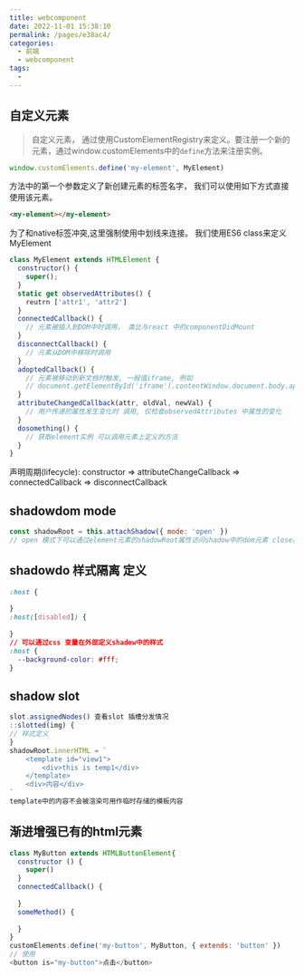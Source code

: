 ```yaml
---
title: webcomponent
date: 2022-11-01 15:38:10
permalink: /pages/e38ac4/
categories:
  - 前端
  - webcomponent
tags:
  -
---
```


## 自定义元素



> 自定义元素， 通过使用CustomElementRegistry来定义。要注册一个新的元素，通过window.customElements中的`define`方法来注册实例。

```javascript
window.customElements.define('my-element', MyElement)
```

方法中的第一个参数定义了新创建元素的标签名字， 我们可以使用如下方式直接使用该元素。

```html
<my-element></my-element>
```

为了和native标签冲突,这里强制使用中划线来连接。 我们使用ES6 class来定义MyElement

```javascript
class MyElement extends HTMLElement {
  constructor() {
    super();
  }
  static get observedAttributes() {
    reutrn ['attr1', 'attr2']
  }
  connectedCallback() {
    // 元素被插入到DOM中时调用， 类比与react 中的componentDidMount
  }
  disconnectCallback() {
    // 元素从DOM中移除时调用
  }
  adoptedCallback() {
    // 元素被移动到新文档时触发, 一般值iframe, 例如
    // document.getElementById('iframe').contentWindow.document.body.append-child(MyElement)
  }
  attributeChangedCallback(attr, oldVal, newVal) {
   	// 用户传递的属性发生变化时 调用, 仅检查observedAttributes 中属性的变化 
  }
  dosomething() {
    // 获取element实例 可以调用元素上定义的方法
  }
}
```

声明周期(lifecycle): constructor => attributeChangeCallback => connectedCallback => disconnectCallback

## shadowdom mode

```javascript
const shadowRoot = this.attachShadow({ mode: 'open' })
// open 模式下可以通过element元素的shadowRoot属性访问shadow中的dom元素 close反之
```

## shadowdo 样式隔离 定义

```css
:host {
  
}
:host([disabled]) {
  
}
// 可以通过css 变量在外部定义shadow中的样式
:host {
  --background-color: #fff;
}
```

## shadow slot

```javascript
slot.assignedNodes() 查看slot 插槽分发情况
::slotted(img) {
// 样式定义
}
shadowRoot.innerHTML = `
	<template id="view1">
		<div>this is temp1</div>
	</template>
	<div>内容</div>
`
template中的内容不会被渲染可用作临时存储的模板内容
```

## 渐进增强已有的html元素

```javascript
class MyButton extends HTMLButtonElement{
  constructor () {
    super()
  }
  connectedCallback() {
    
  }
  someMethod() {
    
  }
}
customElements.define('my-button', MyButton, { extends: 'button' })
// 使用
<button is="my-button">点击</button>
```